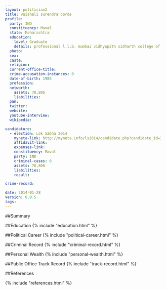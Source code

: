 ```yaml
---
layout: politician2
title: vaishali surendra borde
profile: 
  party: IND
  constituency: Maval
  state: Maharashtra
  education: 
    level: Graduate
    details: professional l.l.b. mumbai vidhyapith sidharth college of law mumbai fort year 2011  b.a. from sudhagarh education sousa kala mahavidyalya kalamboli panvel dist raigarh 2005  h.s.c. arts sudhagarh education raigarh in 2002  s.s.c. sudhagarh education sousa raigarh in
  photo: 
  sex: 
  caste: 
  religion: 
  current-office-title: 
  crime-accusation-instances: 0
  date-of-birth: 1985
  profession: 
  networth: 
    assets: 78,806
    liabilities: 
  pan: 
  twitter: 
  website: 
  youtube-interview: 
  wikipedia: 

candidature: 
  - election: Lok Sabha 2014
    myneta-link: http://myneta.info/ls2014/candidate.php?candidate_id=3370
    affidavit-link: 
    expenses-link: 
    constituency: Maval 
    party: IND
    criminal-cases: 0
    assets: 78,806
    liabilities: 
    result:  

crime-record: 

date: 2014-01-28
version: 0.0.5
tags: 
---
```

##Summary


##Education
{% include "education.html" %}


##Political Career
{% include "political-career.html" %}


##Criminal Record
{% include "criminal-record.html" %}


##Personal Wealth
{% include "personal-wealth.html" %}


##Public Office Track Record
{% include "track-record.html" %}


##References


{% include "references.html" %}